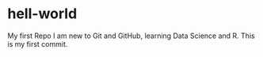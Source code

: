 # hell-world
My first Repo
I am new to Git and GitHub, learning Data Science and R. 
This is my first commit.
